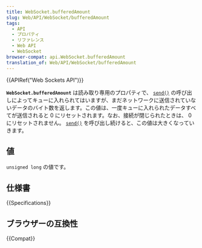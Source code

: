 ```yaml
---
title: WebSocket.bufferedAmount
slug: Web/API/WebSocket/bufferedAmount
tags:
  - API
  - プロパティ
  - リファレンス
  - Web API
  - WebSocket
browser-compat: api.WebSocket.bufferedAmount
translation_of: Web/API/WebSocket/bufferedAmount
---
```

{{APIRef("Web Sockets API")}}

**`WebSocket.bufferedAmount`** は読み取り専用のプロパティで、 [`send()`](/ja/docs/Web/API/WebSocket/send) の呼び出しによってキューに入れられてはいますが、まだネットワークに送信されていないデータのバイト数を返します。この値は、一度キューに入れられたデータすべてが送信されると 0 にリセットされます。なお、接続が閉じられたときは、 0 にリセットされません。 [`send()`](/ja/docs/Web/API/WebSocket/send) を呼び出し続けると、この値は大きくなっていきます。

## 値

`unsigned long` の値です。

## 仕様書

{{Specifications}}

## ブラウザーの互換性

{{Compat}}
